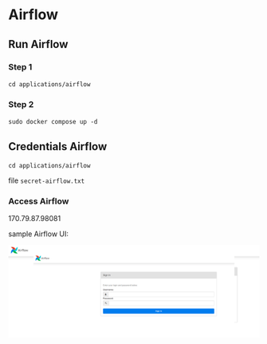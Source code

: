 # Airflow

## Run Airflow
### Step 1
```
cd applications/airflow
```
### Step 2
```
sudo docker compose up -d
```

## Credentials Airflow
```
cd applications/airflow
```
file ```secret-airflow.txt```

### Access Airflow
170.79.87.98081

sample Airflow UI:

![image](./assets/airflow-ui.png)